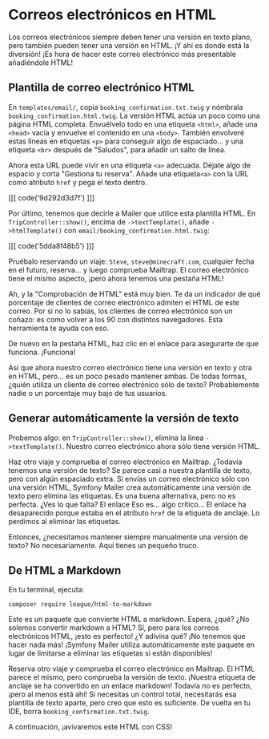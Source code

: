 # Correos electrónicos en HTML

Los correos electrónicos siempre deben tener una versión en texto plano, pero también pueden tener una versión en HTML. ¡Y ahí es donde está la diversión! 
¡Es hora de hacer este correo electrónico más presentable añadiéndole HTML!

## Plantilla de correo electrónico HTML

En `templates/email/`, copia `booking_confirmation.txt.twig` y nómbrala `booking_confirmation.html.twig`. La versión HTML actúa un poco como una página HTML completa. Envuélvelo todo en una etiqueta `<html>`, añade una `<head>` vacía y envuelve el contenido en una `<body>`. También envolveré estas líneas en etiquetas `<p>` para conseguir algo de espaciado... y una etiqueta `<br>` después de "Saludos", para añadir un salto de línea.

Ahora esta URL puede vivir en una etiqueta `<a>` adecuada. Déjate algo de espacio y corta "Gestiona tu reserva". Añade una etiqueta`<a>` con la URL como atributo `href` y pega el texto dentro.

[[[ code('9d292d3d7f') ]]]

Por último, tenemos que decirle a Mailer que utilice esta plantilla HTML. En `TripController::show()`, encima de `->textTemplate()`, añade `->htmlTemplate()` con `email/booking_confirmation.html.twig`:

[[[ code('5dda8f48b5') ]]]

Pruébalo reservando un viaje: `Steve`, `steve@minecraft.com`, cualquier fecha en el futuro, reserva... y luego comprueba Mailtrap. El correo electrónico tiene el mismo aspecto, ¡pero ahora tenemos una pestaña HTML!

Ah, y la "Comprobación de HTML" está muy bien. Te da un indicador de qué porcentaje de clientes de correo electrónico admiten el HTML de este correo. Por si no lo sabías, los clientes de correo electrónico son un coñazo: es como volver a los 90 con distintos navegadores. Esta herramienta te ayuda con eso.

De nuevo en la pestaña HTML, haz clic en el enlace para asegurarte de que funciona. ¡Funciona!

Así que ahora nuestro correo electrónico tiene una versión en texto y otra en HTML, pero... es un poco pesado mantener ambas. De todas formas, ¿quién utiliza un cliente de correo electrónico sólo de texto? Probablemente nadie o un porcentaje muy bajo de tus usuarios.

## Generar automáticamente la versión de texto

Probemos algo: en `TripController::show()`, elimina la línea `->textTemplate()`. Nuestro correo electrónico ahora sólo tiene versión HTML.

Haz otro viaje y comprueba el correo electrónico en Mailtrap. ¿Todavía tenemos una versión de texto? Se parece casi a nuestra plantilla de texto, pero con algún espaciado extra. Si envías un correo electrónico sólo con una versión HTML, Symfony Mailer crea automáticamente una versión de texto pero elimina las etiquetas. Es una buena alternativa, pero no es perfecta. ¿Ves lo que falta? El enlace Eso es... algo crítico... El enlace ha desaparecido porque estaba en el atributo `href` de la etiqueta de anclaje. Lo perdimos al eliminar las etiquetas.

Entonces, ¿necesitamos mantener siempre manualmente una versión de texto? No necesariamente. Aquí tienes un pequeño truco.

## De HTML a Markdown

En tu terminal, ejecuta:

```terminal
composer require league/html-to-markdown
```

Este es un paquete que convierte HTML a markdown. Espera, ¿qué? ¿No solemos convertir markdown a HTML? Sí, pero para los correos electrónicos HTML, ¡esto es perfecto! ¿Y adivina qué? ¡No tenemos que hacer nada más! ¡Symfony Mailer utiliza automáticamente este paquete en lugar de limitarse a eliminar las etiquetas si están disponibles!

Reserva otro viaje y comprueba el correo electrónico en Mailtrap. El HTML parece el mismo, pero comprueba la versión de texto. ¡Nuestra etiqueta de anclaje se ha convertido en un enlace markdown! Todavía no es perfecto, ¡pero al menos está ahí! Si necesitas un control total, necesitarás esa plantilla de texto aparte, pero creo que esto es suficiente. De vuelta en tu IDE, borra `booking_confirmation.txt.twig`.

A continuación, ¡avivaremos este HTML con CSS!
